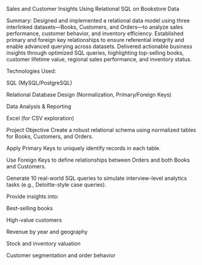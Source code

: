 Sales and Customer Insights Using Relational SQL on Bookstore Data

Summary:
Designed and implemented a relational data model using three interlinked datasets—Books, Customers, and Orders—to analyze sales performance, customer behavior, and inventory efficiency. Established primary and foreign key relationships to ensure referential integrity and enable advanced querying across datasets. Delivered actionable business insights through optimized SQL queries, highlighting top-selling books, customer lifetime value, regional sales performance, and inventory status.

Technologies Used:

SQL (MySQL/PostgreSQL)

Relational Database Design (Normalization, Primary/Foreign Keys)

Data Analysis & Reporting

Excel (for CSV exploration)


Project Objective
Create a robust relational schema using normalized tables for Books, Customers, and Orders.

Apply Primary Keys to uniquely identify records in each table.

Use Foreign Keys to define relationships between Orders and both Books and Customers.

Generate 10 real-world SQL queries to simulate interview-level analytics tasks (e.g., Deloitte-style case queries).

Provide insights into:

Best-selling books

High-value customers

Revenue by year and geography

Stock and inventory valuation

Customer segmentation and order behavior
